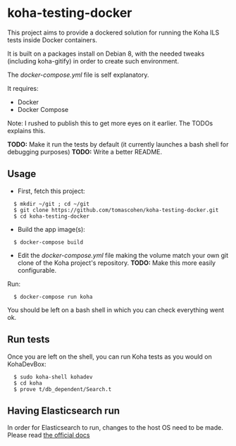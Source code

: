 # koha-testing-docker

This project aims to provide a dockered solution for running the Koha ILS
tests inside Docker containers.

It is built on a packages install on Debian 8, with the needed tweaks (including koha-gitify)
in order to create such environment.

The *docker-compose.yml* file is self explanatory.

It requires:
- Docker
- Docker Compose

Note: I rushed to publish this to get more eyes on it earlier. The TODOs explains this.

**TODO:** Make it run the tests by default (it currently launches a bash shell for debugging purposes)
**TODO:** Write a better README.

## Usage

* First, fetch this project:

```
  $ mkdir ~/git ; cd ~/git
  $ git clone https://github.com/tomascohen/koha-testing-docker.git
  $ cd koha-testing-docker
```

* Build the app image(s):


```
  $ docker-compose build
```

* Edit the *docker-compose.yml* file making the volume match your own git clone
of the Koha project's repository.
**TODO:** Make this more easily configurable.

Run:


```
  $ docker-compose run koha
```

You should be left on a bash shell in which you can check everything went ok.

## Run tests

Once you are left on the shell, you can run Koha tests as you would on KohaDevBox:


```
  $ sudo koha-shell kohadev
  $ cd koha
  $ prove t/db_dependent/Search.t
```


## Having Elasticsearch run

In order for Elasticsearch to run, changes to the host OS need to be made. Please read
[the official docs](https://www.elastic.co/guide/en/elasticsearch/reference/current/docker.html#docker-cli-run-prod-mode)

